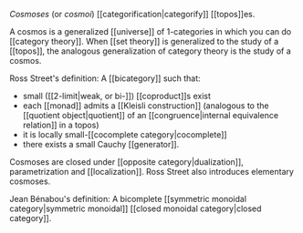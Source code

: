 _Cosmoses_ (or _cosmoi_) [[categorification|categorify]] [[topos]]es.

A cosmos is a generalized [[universe]] of $1$-categories in which you can do [[category theory]]. When [[set theory]] is generalized to the study of a [[topos]], the analogous generalization of category theory is the study of a cosmos.

Ross Street\'s definition:  A [[bicategory]] such that:
* small ([[2-limit|weak, or bi-]]) [[coproduct]]s exist
* each [[monad]] admits a [[Kleisli construction]] (analogous to the [[quotient object|quotient]] of an [[congruence|internal equivalence relation]] in a topos)
* it is locally small-[[cocomplete category|cocomplete]]
* there exists a small Cauchy [[generator]].

Cosmoses are closed under [[opposite category|dualization]], parametrization and [[localization]]. Ross Street also introduces elementary cosmoses.

Jean Bénabou\'s definition:  A bicomplete [[symmetric monoidal category|symmetric monoidal]] [[closed monoidal category|closed category]].